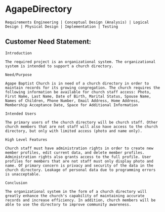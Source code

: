 # AgapeDirectory

    Requirements Engineering | Conceptual Design (Analysis) | Logical Design | Physical Design | Implementation | Testing

## Customer Need Statement:

    Introduction
    
    The required project is an organizational system. The organizational system is intended to support a church directory.
    
    Need/Purpose
    
    Agape Baptist Church is in need of a church directory in order to maintain records for its growing congregation. The church requires the following information be available for church staff access: Photo, First Name, Last Name, Date of Birth, Marital Status, Spouse Name, Names of Children, Phone Number, Email Address, Home Address, Membership Acceptance Date, Space for Additional Information

    Intended Users
    
    The primary users of the church directory will be church staff. Other church members that are not staff will also have access to the church directory, but only with limited access (photo and name only).

    High Level Features

    Church staff must have administration rights in order to create new member profiles, edit current data, and delete member profiles. Administration rights also grants access to the full profile. User profiles for members that are not staff must only display photo and name. Of primary concern is privacy and security of the data in the church directory. Leakage of personal data due to programming errors is unacceptable.

    Conclusion

    The organizational system in the form of a church directory will greatly enhance the church's capability of maintaining accurate records and increase efficiency. In addition, church members will be able to use the directory to improve community awareness.
